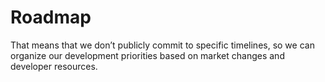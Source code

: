 # Roadmap



That means that we don’t publicly commit to specific timelines, so we can organize our development priorities based on market changes and developer resources.
